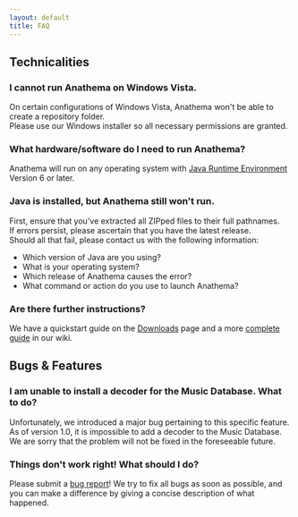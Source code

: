 ```yaml
---
layout: default
title: FAQ
---
```

## Technicalities

### I cannot run Anathema on Windows Vista.

On certain configurations of Windows Vista, Anathema won't be able to create a repository folder.  
Please use our Windows installer so all necessary permissions are granted.

### What hardware/software do I need to run Anathema?

Anathema will run on any operating system with [Java Runtime Environment](http://www.java.com) Version 6 or later.

### Java is installed, but Anathema still won't run.

First, ensure that you've extracted all ZIPped files to their full pathnames.  
If errors persist, please ascertain that you have the latest release.  
Should all that fail, please contact us with the following information:

* Which version of Java are you using?
* What is your operating system?
* Which release of Anathema causes the error?
* What command or action do you use to launch Anathema?

### Are there further instructions?

We have a quickstart guide on the [Downloads](/downloads) page and a more [complete guide](https://github.com/anathema/anathema/wiki/Guide) in our wiki.

## Bugs & Features

### I am unable to install a decoder for the Music Database. What to do?

Unfortunately, we introduced a major bug pertaining to this specific feature. As of version 1.0, it is impossible to add a decoder to the Music Database. We are sorry that the problem will not be fixed in the foreseeable future.

### Things don't work right! What should I do?
	
Please submit a [bug report](https://github.com/anathema/anathema/issues)!
We try to fix all bugs as soon as possible, and you can make a difference by giving a concise description of what happened.